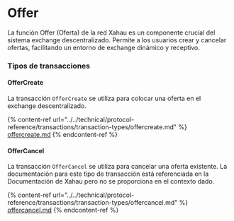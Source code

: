 # Offer

La función Offer (Oferta) de la red Xahau es un componente crucial del sistema exchange descentralizado. Permite a los usuarios crear y cancelar ofertas, facilitando un entorno de exchange dinámico y receptivo.

### Tipos de transacciones

#### OfferCreate

La transacción `OfferCreate` se utiliza para colocar una oferta en el exchange descentralizado.

{% content-ref url="../../technical/protocol-reference/transactions/transaction-types/offercreate.md" %}
[offercreate.md](../../technical/protocol-reference/transactions/transaction-types/offercreate.md)
{% endcontent-ref %}

#### OfferCancel

La transacción `OfferCancel` se utiliza para cancelar una oferta existente. La documentación para este tipo de transacción está referenciada en la Documentación de Xahau pero no se proporciona en el contexto dado.

{% content-ref url="../../technical/protocol-reference/transactions/transaction-types/offercancel.md" %}
[offercancel.md](../../technical/protocol-reference/transactions/transaction-types/offercancel.md)
{% endcontent-ref %}
